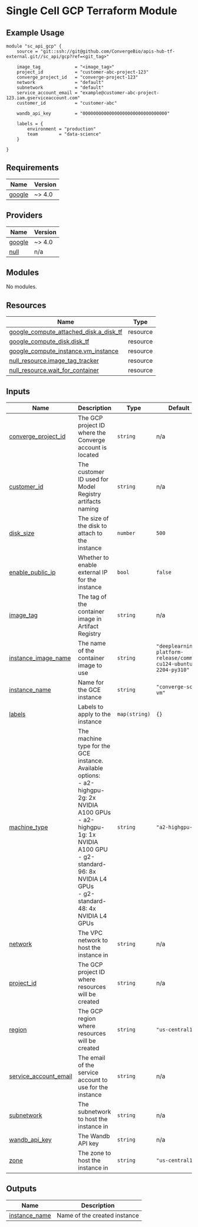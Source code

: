 # Single Cell GCP Terraform Module

## Example Usage

```hcl
module "sc_api_gcp" {
    source = "git::ssh://git@github.com/ConvergeBio/apis-hub-tf-external.git//sc_api/gcp?ref=<git_tag>"

    image_tag             = "<image_tag>"
    project_id            = "customer-abc-project-123"
    converge_project_id   = "converge-project-123"
    network               = "default"
    subnetwork            = "default"
    service_account_email = "example@customer-abc-project-123.iam.gserviceaccount.com"    
    customer_id           = "customer-abc"
    
    wandb_api_key         = "00000000000000000000000000000000"

    labels = {
        environment = "production"
        team        = "data-science" 
    }

}
```

## Requirements

| Name | Version |
|------|---------|
| <a name="requirement_google"></a> [google](#requirement\_google) | ~> 4.0 |

## Providers

| Name | Version |
|------|---------|
| <a name="provider_google"></a> [google](#provider\_google) | ~> 4.0 |
| <a name="provider_null"></a> [null](#provider\_null) | n/a |

## Modules

No modules.

## Resources

| Name | Type |
|------|------|
| [google_compute_attached_disk.a_disk_tf](https://registry.terraform.io/providers/hashicorp/google/latest/docs/resources/compute_attached_disk) | resource |
| [google_compute_disk.disk_tf](https://registry.terraform.io/providers/hashicorp/google/latest/docs/resources/compute_disk) | resource |
| [google_compute_instance.vm_instance](https://registry.terraform.io/providers/hashicorp/google/latest/docs/resources/compute_instance) | resource |
| [null_resource.image_tag_tracker](https://registry.terraform.io/providers/hashicorp/null/latest/docs/resources/resource) | resource |
| [null_resource.wait_for_container](https://registry.terraform.io/providers/hashicorp/null/latest/docs/resources/resource) | resource |

## Inputs

| Name | Description | Type | Default | Required |
|------|-------------|------|---------|:--------:|
| <a name="input_converge_project_id"></a> [converge\_project\_id](#input\_converge\_project\_id) | The GCP project ID where the Converge account is located | `string` | n/a | yes |
| <a name="input_customer_id"></a> [customer\_id](#input\_customer\_id) | The customer ID used for Model Registry artifacts naming | `string` | n/a | yes |
| <a name="input_disk_size"></a> [disk\_size](#input\_disk\_size) | The size of the disk to attach to the instance | `number` | `500` | no |
| <a name="input_enable_public_ip"></a> [enable\_public\_ip](#input\_enable\_public\_ip) | Whether to enable external IP for the instance | `bool` | `false` | no |
| <a name="input_image_tag"></a> [image\_tag](#input\_image\_tag) | The tag of the container image in Artifact Registry | `string` | n/a | yes |
| <a name="input_instance_image_name"></a> [instance\_image\_name](#input\_instance\_image\_name) | The name of the container image to use | `string` | `"deeplearning-platform-release/common-cu124-ubuntu-2204-py310"` | no |
| <a name="input_instance_name"></a> [instance\_name](#input\_instance\_name) | Name for the GCE instance | `string` | `"converge-sc-vm"` | no |
| <a name="input_labels"></a> [labels](#input\_labels) | Labels to apply to the instance | `map(string)` | `{}` | no |
| <a name="input_machine_type"></a> [machine\_type](#input\_machine\_type) | The machine type for the GCE instance. Available options:<br/>  - a2-highgpu-2g: 2x NVIDIA A100 GPUs<br/>  - a2-highgpu-1g: 1x NVIDIA A100 GPU<br/>  - g2-standard-96: 8x NVIDIA L4 GPUs<br/>  - g2-standard-48: 4x NVIDIA L4 GPUs | `string` | `"a2-highgpu-2g"` | no |
| <a name="input_network"></a> [network](#input\_network) | The VPC network to host the instance in | `string` | n/a | yes |
| <a name="input_project_id"></a> [project\_id](#input\_project\_id) | The GCP project ID where resources will be created | `string` | n/a | yes |
| <a name="input_region"></a> [region](#input\_region) | The GCP region where resources will be created | `string` | `"us-central1"` | no |
| <a name="input_service_account_email"></a> [service\_account\_email](#input\_service\_account\_email) | The email of the service account to use for the instance | `string` | n/a | yes |
| <a name="input_subnetwork"></a> [subnetwork](#input\_subnetwork) | The subnetwork to host the instance in | `string` | n/a | yes |
| <a name="input_wandb_api_key"></a> [wandb\_api\_key](#input\_wandb\_api\_key) | The Wandb API key | `string` | n/a | yes |
| <a name="input_zone"></a> [zone](#input\_zone) | The zone to host the instance in | `string` | `"us-central1-a"` | no |

## Outputs

| Name | Description |
|------|-------------|
| <a name="output_instance_name"></a> [instance\_name](#output\_instance\_name) | Name of the created instance |
